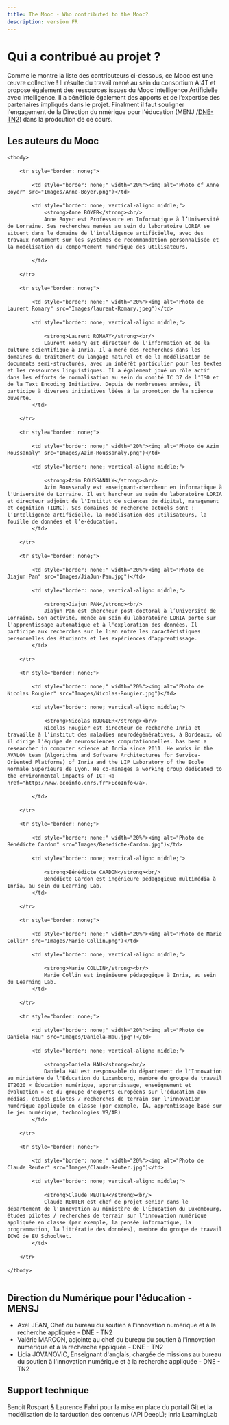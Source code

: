 ```yaml
---
title: The Mooc - Who contributed to the Mooc?
description: version FR
---
```

# Qui a contribué au projet ?
Comme le montre la liste des contributeurs ci-dessous, ce Mooc est une œuvre collective ! Il résulte du travail mené au sein du consortium AI4T et  propose également des ressources issues du Mooc Intelligence Artificielle avec Intelligence.
Il a bénéficié également des apports et de l’expertise des partenaires impliqués dans le projet.
Finalment il faut souligner l'engagement de la Direction du nmérique pour l'éducation (MENJ /<a href="https://edunumrech.hypotheses.org/author/dnetn2">DNE-TN2</a>) dans la prodcution de ce cours.
## Les auteurs du Mooc

<table style="border: none;">

    <tbody>

        <tr style="border: none;">

            <td style="border: none;" width="20%"><img alt="Photo of Anne Boyer" src="Images/Anne-Boyer.png")</td>

            <td style="border: none; vertical-align: middle;">
                <strong>Anne BOYER</strong><br/>
                Anne Boyer est Professeure en Informatique à l’Université de Lorraine. Ses recherches menées au sein du laboratoire LORIA se situent dans le domaine de l’intelligence artificielle, avec des travaux notamment sur les systèmes de recommandation personnalisée et la modélisation du comportement numérique des utilisateurs.

            </td>

        </tr>

        <tr style="border: none;">

            <td style="border: none;" width="20%"><img alt="Photo de Laurent Romary" src="Images/laurent-Romary.jpeg")</td>

            <td style="border: none; vertical-align: middle;">

                <strong>Laurent ROMARY</strong><br/>
                Laurent Romary est directeur de l'information et de la culture scientifique à Inria. Il a mené des recherches dans les domaines du traitement du langage naturel et de la modélisation de documents semi-structurés, avec un intérêt particulier pour les textes et les ressources linguistiques. Il a également joué un rôle actif dans les efforts de normalisation au sein du comité TC 37 de l'ISO et de la Text Encoding Initiative. Depuis de nombreuses années, il participe à diverses initiatives liées à la promotion de la science ouverte.
            </td>

        </tr>

        <tr style="border: none;">

            <td style="border: none;" width="20%"><img alt="Photo de Azim Roussanaly" src="Images/Azim-Roussanaly.png")</td>

            <td style="border: none; vertical-align: middle;">

                <strong>Azim ROUSSANALY</strong><br/>
                Azim Roussanaly est enseignant-chercheur en informatique à l'Université de Lorraine. Il est hercheur au sein du laboratoire LORIA et directeur adjoint de l'Institut de sciences du digital, management et cognition (IDMC). Ses domaines de recherche actuels sont : l’Intelligence artificielle, la modélisation des utilisateurs, la fouille de données et l’e-éducation.
            </td>

        </tr>

        <tr style="border: none;">

            <td style="border: none;" width="20%"><img alt="Photo de Jiajun Pan" src="Images/JiaJun-Pan.jpg")</td>

            <td style="border: none; vertical-align: middle;">

                <strong>Jiajun PAN</strong><br/>
                Jiajun Pan est chercheur post-doctoral à l’Université de Lorraine. Son activité, menée au sein du laboratoire LORIA porte sur l'apprentissage automatique et à l'exploration des données. Il participe aux recherches sur le lien entre les caractéristiques personnelles des étudiants et les expériences d'apprentissage.
            </td>

        </tr>

        <tr style="border: none;">

            <td style="border: none;" width="20%"><img alt="Photo de Nicolas Rougier" src="Images/Nicolas-Rougier.jpg")</td>

            <td style="border: none; vertical-align: middle;">

                <strong>Nicolas ROUGIER</strong><br/>
                Nicolas Rougier est directeur de recherche Inria et travaille à l'institut des maladies neurodégénératives, à Bordeaux, où il dirige l'équipe de neurosciences computationnelles. has been a researcher in computer science at Inria since 2011. He works in the AVALON team (Algorithms and Software Architectures for Service-Oriented Platforms) of Inria and the LIP Laboratory of the Ecole Normale Supérieure de Lyon. He co-manages a working group dedicated to the environmental impacts of ICT <a href="http://www.ecoinfo.cnrs.fr">EcoInfo</a>.  

            </td>

        </tr>

        <tr style="border: none;">

            <td style="border: none;" width="20%"><img alt="Photo de Bénédicte Cardon" src="Images/Benedicte-Cardon.jpg")</td>

            <td style="border: none; vertical-align: middle;">

                <strong>Bénédicte CARDON</strong><br/>
                Bénédicte Cardon est ingénieure pédagogique multimédia à Inria, au sein du Learning Lab.
            </td>

        </tr>

        <tr style="border: none;">

            <td style="border: none;" width="20%"><img alt="Photo de Marie Collin" src="Images/Marie-Collin.png")</td>

            <td style="border: none; vertical-align: middle;">

                <strong>Marie COLLIN</strong><br/>
                Marie Collin est ingénieure pédagogique à Inria, au sein du Learning Lab.
            </td>

        </tr>

        <tr style="border: none;">

            <td style="border: none;" width="20%"><img alt="Photo de Daniela Hau" src="Images/Daniela-Hau.jpg")</td>

            <td style="border: none; vertical-align: middle;">

                <strong>Daniela HAU</strong><br/>
                Daniela HAU est responsable du département de l'Innovation au ministère de l'Éducation du Luxembourg, membre du groupe de travail ET2020 « Éducation numérique, apprentissage, enseignement et évaluation » et du groupe d'experts européens sur l'éducation aux médias, études pilotes / recherches de terrain sur l'innovation numérique appliquée en classe (par exemple, IA, apprentissage basé sur le jeu numérique, technologies VR/AR)
            </td>

        </tr>

        <tr style="border: none;">

            <td style="border: none;" width="20%"><img alt="Photo de Claude Reuter" src="Images/Claude-Reuter.jpg")</td>

            <td style="border: none; vertical-align: middle;">

                <strong>Claude REUTER</strong><br/>
                Claude REUTER est chef de projet senior dans le département de l'Innovation au ministère de l'Éducation du Luxembourg, études pilotes / recherches de terrain sur l'innovation numérique appliquée en classe (par exemple, la pensée informatique, la programmation, la littératie des données), membre du groupe de travail ICWG de EU SchoolNet.
            </td>

        </tr>

    </tbody>

</table>

## Direction du Numérique pour l'éducation - MENSJ

* Axel JEAN, Chef du bureau du soutien à l'innovation numérique et à la recherche appliquée - DNE - TN2
* Valérie MARCON, adjointe au chef du bureau du soutien à l'innovation numérique et à la recherche appliquée - DNE - TN2
* Lidia JOVANOVIC, Enseignant d'anglais, chargée de missions au bureau du soutien à l'innovation numérique et à la recherche appliquée - DNE - TN2

## Support technique

Benoit Rospart & Laurence Fahri pour la mise en place du portail Git et la modélisation de la tarduction des contenus (API DeepL); Inria LearningLab





